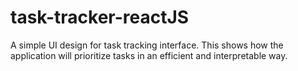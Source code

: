 # task-tracker-reactJS
A simple UI design for task tracking interface. This shows how the application will prioritize tasks in an efficient and interpretable way.
